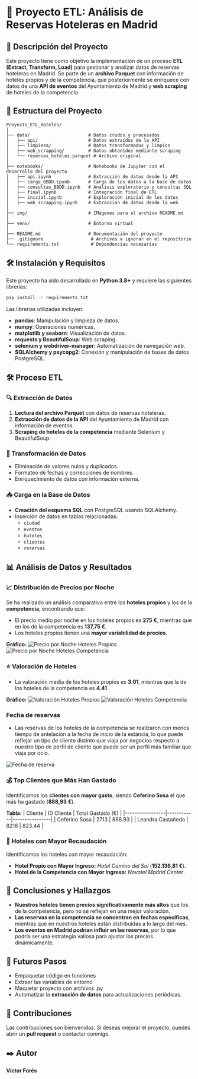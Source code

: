# 🏨 Proyecto ETL: Análisis de Reservas Hoteleras en Madrid

## 📖 Descripción del Proyecto
Este proyecto tiene como objetivo la implementación de un proceso **ETL (Extract, Transform, Load)** para gestionar y analizar datos de reservas hoteleras en Madrid. Se parte de un **archivo Parquet** con información de hoteles propios y de la competencia, que posteriormente se enriquece con datos de una **API de eventos** del Ayuntamiento de Madrid y **web scraping** de hoteles de la competencia.

## 📂 Estructura del Proyecto
```
Proyecto_ETL_Hoteles/
│
├── data/                      # Datos crudos y procesados
│   ├── api/                   # Datos extraídos de la API
│   ├── limpieza/              # Datos transformados y limpios
│   ├── web_scrapping/         # Datos obtenidos mediante scraping
│   └── reservas_hoteles.parquet # Archivo original
│
├── notebooks/                 # Notebooks de Jupyter con el desarrollo del proyecto
│   ├── api.ipynb              # Extracción de datos desde la API
│   ├── carga_BBDD.ipynb       # Carga de los datos a la base de datos
│   ├── consultas_BBDD.ipynb   # Análisis exploratorio y consultas SQL
│   ├── final.ipynb            # Integración final de ETL
│   ├── inicial.ipynb          # Exploración inicial de los datos
│   ├── web_scrapping.ipynb    # Extracción de datos desde la web
│
├── img/                       # IMágenes para el archivo README.md
│
├── venv/                      # Entorno virtual
│
├── README.md                  # Documentación del proyecto
├── .gitignore                  # Archivos a ignorar en el repositorio
└── requirements.txt            # Dependencias necesarias
```

## 🛠 Instalación y Requisitos
Este proyecto ha sido desarrollado en **Python 3.8+** y requiere las siguientes librerías:

```bash
pip install -r requirements.txt
```

Las librerías utilizadas incluyen:
- **pandas**: Manipulación y limpieza de datos.
- **numpy**: Operaciones numéricas.
- **matplotlib y seaborn**: Visualización de datos.
- **requests y BeautifulSoup**: Web scraping.
- **selenium y webdriver-manager**: Automatización de navegación web.
- **SQLAlchemy y psycopg2**: Conexión y manipulación de bases de datos PostgreSQL.

## 🛠 Proceso ETL
### 🔍 Extracción de Datos
1. **Lectura del archivo Parquet** con datos de reservas hoteleras.
2. **Extracción de datos de la API** del Ayuntamiento de Madrid con información de eventos.
3. **Scraping de hoteles de la competencia** mediante Selenium y BeautifulSoup.

### 🔄 Transformación de Datos
- Eliminación de valores nulos y duplicados.
- Formateo de fechas y correcciones de nombres.
- Enriquecimiento de datos con información externa.

### 📥 Carga en la Base de Datos
- **Creación del esquema SQL** con PostgreSQL usando SQLAlchemy.
- Inserción de datos en tablas relacionadas:
  - `ciudad`
  - `eventos`
  - `hoteles`
  - `clientes`
  - `reservas`

## 📊 Análisis de Datos y Resultados
### 📈 Distribución de Precios por Noche
Se ha realizado un análisis comparativo entre los **hoteles propios** y los de la **competencia**, encontrando que:
- El precio medio por noche en los hoteles propios es **275 €**, mientras que en los de la competencia es **137,75 €**.
- Los hoteles propios tienen una **mayor variabilidad de precios**.

**Gráfico:**
![Precio por Noche Hoteles Propios](./img/precio_noche_propios.png)
![Precio por Noche Hoteles Competencia](./img/precio_noche_competencia.png)

### ⭐ Valoración de Hoteles
- La valoración media de los hoteles propios es **3.01**, mientras que la de los hoteles de la competencia es **4.41**.

**Gráfico:**
![Valoración Hoteles Propios](./img/valoracion_hoteles_propios.png)
![Valoración Hoteles Competencia](./img/valoracion_hoteles_competencia.png)


###  Fecha de reservas
- Las reservas de los hoteles de la competencia se realizaron con menos tiempo de antelación a la fecha de inicio de la estancia, lo que puede reflejar un tipo de cliente distinto que viaja por negocios respecto a nuestro tipo de perfil de cliente que puede ser un perfil más familiar que viaja por ocio.

![Fecha de reserva](./img/fecha_reserva.png)


### 💰 Top Clientes que Más Han Gastado
Identificamos los **clientes con mayor gasto**, siendo **Ceferino Sosa** el que más ha gastado (**888,93 €**).

**Tabla:**
| Cliente          | ID Cliente | Total Gastado (€) |
|-----------------|------------|----------------|
| Ceferino Sosa   | 2713       | 888.93        |
| Leandra Castañeda | 8218   | 823.44        |

### 🏨 Hoteles con Mayor Recaudación
Identificamos los hoteles con mayor recaudación:
- **Hotel Propio con Mayor Ingreso:** *Hotel Camino del Sol* (**152.136,81 €**).
- **Hotel de la Competencia con Mayor Ingreso:** *Novotel Madrid Center*.

## 📌 Conclusiones y Hallazgos
- **Nuestros hoteles tienen precios significativamente más altos** que los de la competencia, pero no se reflejan en una mejor valoración.
- **Las reservas en la competencia se concentran en fechas específicas**, mientras que en nuestros hoteles están distribuidas a lo largo del mes.
- **Los eventos en Madrid podrían influir en las reservas**, por lo que podría ser una estrategia valiosa para ajustar los precios dinámicamente.

## 🚀 Futuros Pasos
- Empaquetar código en funciones
- Extraer las variables de entorno
- Maquetar proyecto con archivos .py
- Automatizar la **extracción de datos** para actualizaciones periódicas.


## 🤝 Contribuciones
Las contribuciones son bienvenidas. Si deseas mejorar el proyecto, puedes abrir un **pull request** o contactar conmigo.

## ✒️ Autor
**Víctor Forés**


